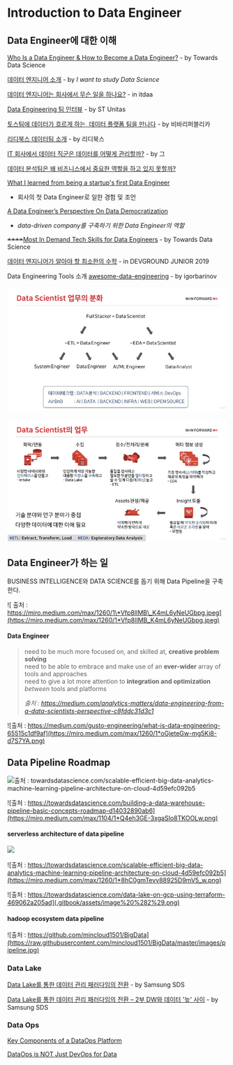 # Introduction to Data Engineer

## Data Engineer에 대한 이해

[Who Is a Data Engineer & How to Become a Data Engineer?](https://towardsdatascience.com/who-is-a-data-engineer-how-to-become-a-data-engineer-1167ddc12811) - by Towards Data Science

[데이터 엔지니어 소개](https://github.com/Team-Neighborhood/I-want-to-study-Data-Science/wiki/%EB%8D%B0%EC%9D%B4%ED%84%B0-%EC%97%94%EC%A7%80%EB%8B%88%EC%96%B4) - by _I want to study Data Science_

[데이터 엔지니어는 회사에서 무슨 일을 하나요?](https://www.itdaa.net/mentor_posts/6357) - in itdaa

[Data Engineering 팀 인터뷰](https://www.jobplanet.co.kr/companies/88435/story/%EC%97%90%EC%8A%A4%ED%8B%B0%EC%9C%A0%EB%8B%88%ED%83%80%EC%8A%A4?content_id=48) - by ST Unitas

[토스팀에 데이터가 흐르게 하는, 데이터 플랫폼 팀을 만나다](https://blog.toss.im/2019/04/29/tossteam/people/toss-dataplatformteam-interview/) - by 비바리퍼블리카

[리디북스 데이터팀 소개](https://www.ridicorp.com/career/data-engineer/) - by 리디북스

[IT 회사에서 데이터 직군은 데이터를 어떻게 관리할까?](https://www.grabbing.me/IT-90338d3bcad14cc3b7d4bc004d1b13ce#6a00341f4d9648209ace7775af1cce8d) - by 그

[데이터 분석팀은 왜 비즈니스에서 중요한 역할을 하고 있지 못할까?](http://bongholee.com/2020/04/%EB%8D%B0%EC%9D%B4%ED%84%B0-%EB%B6%84%EC%84%9D%ED%8C%80%EC%9D%80-%EC%99%9C-%EB%B9%84%EC%A6%88%EB%8B%88%EC%8A%A4%EC%97%90%EC%84%9C-%EC%A4%91%EC%9A%94%ED%95%9C-%EC%97%AD%ED%95%A0%EC%9D%84-%ED%95%98/?fbclid=IwAR1UYjGD0WMc6WtK8IlMIzXCnjIP5hDC3k3C7Ut0CAE2sWpkG4KeRFppBd8)

[What I learned from being a startup's first Data Engineer](https://towardsdatascience.com/what-i-learned-from-being-a-startups-first-data-engineer-f19cd71d3f31)  
  -  회사의 첫 Data Engineer로 일한 경험 및 조언

[A Data Engineer’s Perspective On Data Democratization](https://towardsdatascience.com/a-data-engineers-perspective-on-data-democratization-a8aed10f4253)  
  -  _data-driven company를 구축하기 위한 Data Engineer의 역할_

~~\*\*\*\*~~[Most In Demand Tech Skills for Data Engineers](https://towardsdatascience.com/most-in-demand-tech-skills-for-data-engineers-58f4c1ca25ab) - by Towards Data Science

[데이터 엔지니어가 알아야 할 최소한의 수학](https://www.youtube.com/watch?v=d6ScsU6y3fs) - in DEVGROUND JUNIOR 2019

Data Engineering Tools 소개 [awesome-data-engineering](https://github.com/igorbarinov/awesome-data-engineering) - by igorbarinov

![Intro\_2](.gitbook/assets/intro_2.jpg)

![&#xCD9C;&#xCC98; : https://www.youtube.com/watch?v=24qT\_lshLDk&amp;t=359s \(~ 11:00\) by NHN FORWARD](.gitbook/assets/intro_1.jpg)

## Data Engineer가 하는 일

BUSINESS INTELLIGENCE와 DATA SCIENCE를 돕기 위해 Data Pipeline을 구축한다.

![  &#xCD9C;&#xCC98; : https://miro.medium.com/max/1260/1\*Vfp8lIMB\_K4mL6yNeUGbpg.jpeg](https://miro.medium.com/max/1260/1*Vfp8lIMB_K4mL6yNeUGbpg.jpeg)

#### Data Engineer

> need to be much more focused on, and skilled at, **creative problem solving**  
> need to be able to embrace and make use of an **ever-wider** array of tools and approaches  
> need to give a lot more attention to **integration and optimization** _between_ tools and platforms  
>   
> _출처 : https://medium.com/analytics-matters/data-engineering-from-a-data-scientists-perspective-c8fddc31d3c1_

![&#xCD9C;&#xCC98; : https://medium.com/gusto-engineering/what-is-data-engineering-65515c1df9af](https://miro.medium.com/max/1260/1*oGjeteGw-mg5Ki8-d7S7YA.png)

## Data Pipeline Roadmap

![&#xCD9C;&#xCC98; : towardsdatascience.com/scalable-efficient-big-data-analytics-machine-learning-pipeline-architecture-on-cloud-4d59efc092b5](https://miro.medium.com/max/1260/1*cvQDKx13Peirep-NKaPtSQ.png)

![&#xCD9C;&#xCC98; : https://towardsdatascience.com/building-a-data-warehouse-pipeline-basic-concepts-roadmap-d14032890ab6](https://miro.medium.com/max/1104/1*Q4eh3GE-3xgaSIo8TKOOLw.png)

#### **serverless architecture of data pipeline**

![](https://miro.medium.com/max/1260/1*xWDdNwbT26vl5Ta1bKtGQg.png)

![&#xCD9C;&#xCC98; : https://towardsdatascience.com/scalable-efficient-big-data-analytics-machine-learning-pipeline-architecture-on-cloud-4d59efc092b5](https://miro.medium.com/max/1260/1*8hC0gmTevv88925D9mV5_w.png)

![&#xCD9C;&#xCC98; : https://towardsdatascience.com/data-lake-on-gcp-using-terraform-469062a205ad](.gitbook/assets/image%20%282%29.png)

#### **hadoop ecosystem data pipeline**

![&#xCD9C;&#xCC98; : https://github.com/mincloud1501/BigData](https://raw.githubusercontent.com/mincloud1501/BigData/master/images/pipeline.jpg)

### Data Lake

[Data Lake를 통한 데이터 관리 패러다임의 전환](https://www.samsungsds.com/global/ko/support/insights/data_lake.html?moreCnt=1&backTypeId=undefined&category=undefined) - by Samsung SDS

[Data Lake를 통한 데이터 관리 패러다임의 전환 – 2부 DW와 데이터 '늪' 사이](https://www.samsungsds.com/global/ko/support/insights/1209115_2284.html?moreCnt=1&backTypeId=undefined&category=undefined) - by Samsung SDS

### Data Ops

[Key Components of a DataOps Platform](https://medium.com/data-ops/the-dataops-enterprise-software-industry-2019-a862904857ef)

[DataOps is NOT Just DevOps for Data](https://medium.com/data-ops/dataops-is-not-just-devops-for-data-6e03083157b7)

